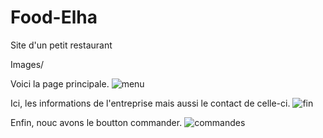 # Food-Elha
Site d'un petit restaurant

Images/

Voici la page principale.
![menu](https://github.com/user-attachments/assets/ccfe2289-f76e-45c8-b542-7932928cdaba)

Ici, les informations de l'entreprise mais aussi le contact de celle-ci.
![fin](https://github.com/user-attachments/assets/39d3ce41-66a1-49ed-b6c8-cdaac488721a)

Enfin, nouc avons le boutton commander.
![commandes](https://github.com/user-attachments/assets/ef8a090e-6271-4548-ae15-a6f59bf381ba)
